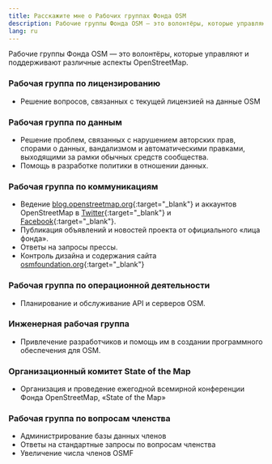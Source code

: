 ```yaml
---
title: Расскажите мне о Рабочих группах Фонда OSM
description: Рабочие группы Фонда OSM — это волонтёры, которые управляют и поддерживают различные аспекты OpenStreetMap
lang: ru
---
```


Рабочие группы Фонда OSM — это волонтёры, которые управляют и поддерживают различные аспекты OpenStreetMap.

### Рабочая группа по лицензированию

* Решение вопросов, связанных с текущей лицензией на данные OSM

### Рабочая группа по данным

* Решение проблем, связанных с нарушением авторских прав, спорами о данных, вандализмом и автоматическими правками, выходящими за рамки обычных средств сообщества.
* Помощь в разработке политики в отношении данных.

### Рабочая группа по коммуникациям

* Ведение [blog.openstreetmap.org](https://blog.openstreetmap.org){:target="_blank"} и аккаунтов OpenStreetMap в [Twitter](https://twitter.com/openstreetmap){:target="_blank"} и [Facebook](https://www.facebook.com/OpenStreetMap){:target="_blank"}.
* Публикация объявлений и новостей проекта от официального «лица фонда».
* Ответы на запросы прессы.
* Контроль дизайна и содержания сайта [osmfoundation.org](https://wiki.osmfoundation.org){:target="_blank"}

### Рабочая группа по операционной деятельности

* Планирование и обслуживание API и серверов OSM.

### Инженерная рабочая группа

* Привлечение разработчиков и помощь им в создании программного обеспечения для OSM.

### Организационный комитет State of the Map

* Организация и проведение ежегодной всемирной конференции Фонда OpenStreetMap, «State of the Map»

<!--
### Рабочая группа по местным отделениям
* Отвечает за процесс создания местных отделений Фонда OSM.
-->

### Рабочая группа по вопросам членства

* Администрирование базы данных членов
* Ответы на стандартные запросы по вопросам членства
* Увеличение числа членов OSMF
